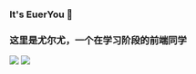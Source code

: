 ### It's EuerYou 👋
### 这里是尤尔尤，一个在学习阶段的前端同学
<!--
**EuerYou/EuerYou** is a ✨ _special_ ✨ repository because its `README.md` (this file) appears on your GitHub profile.

Here are some ideas to get you started:

- 🔭 I’m currently working on ...
- 🌱 I’m currently learning ...
- 👯 I’m looking to collaborate on ...
- 🤔 I’m looking for help with ...
- 💬 Ask me about ...
- 📫 How to reach me: ...
- 😄 Pronouns: ...
- ⚡ Fun fact: ...
-->

[![](https://github-readme-stats.vercel.app/api?username=EuerYou&count_private=true&hidde_title=true&show_icons=true&bg_color=383e4a&text_color=5eafef&title_color=ad78dd&icon_color=0c7d9d)]()
[![](https://github-readme-stats.vercel.app/api/top-langs/?username=EuerYou&hidde_title=true)]()

